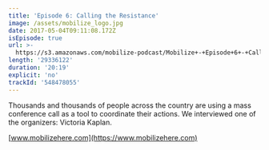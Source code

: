 ```yaml
---
title: 'Episode 6: Calling the Resistance'
image: /assets/mobilize_logo.jpg
date: 2017-05-04T09:11:08.172Z
isEpisode: true
url: >-
  https://s3.amazonaws.com/mobilize-podcast/Mobilize+-+Episode+6+-+Calling+the+Resistance.mp3
length: '29336122'
duration: '20:19'
explicit: 'no'
trackId: '548478055'
---
```

Thousands and thousands of people across the country are using a mass conference call as a tool to coordinate their actions. We interviewed one of the organizers: Victoria Kaplan.

[www.mobilizehere.com](https://www.mobilizehere.com)
